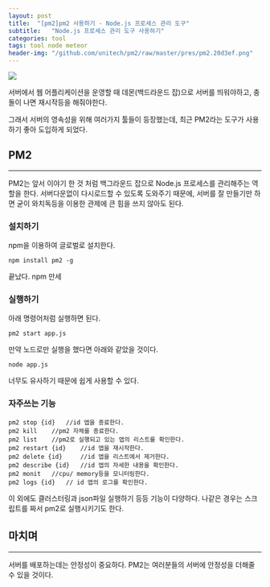 ```yaml
---
layout: post
title:  "[pm2]pm2 사용하기 - Node.js 프로세스 관리 도구"
subtitle:   "Node.js 프로세스 관리 도구 사용하기"
categories: tool
tags: tool node meteor
header-img: "/github.com/unitech/pm2/raw/master/pres/pm2.20d3ef.png"
---
```


[![](https://github.com/unitech/pm2/raw/master/pres/pm2.20d3ef.png)](#)


서버에서 웹 어플리케이션을 운영할 때 데몬(백드라운드 잡)으로 서버를 띄워야하고, 충돌이 나면 재시작등을 해줘야한다.

그래서 서버의 영속성을 위해 여러가지 툴들이 등장했는데, 최근 PM2라는 도구가 사용하기 좋아 도입하게 되었다.

## PM2

---

PM2는 앞서 이야기 한 것 처럼 백그라운드 잡으로 Node.js 프로세스를 관리해주는 역할을 한다. 서버다운없이 다시로드할 수 있도록 도와주기 때문에, 서버를 잘 만들기만 하면 굳이 와치독등을 이용한 관제에 큰 힘을 쓰지 않아도 된다.

### 설치하기

npm을 이용하여 글로벌로 설치한다.

```
npm install pm2 -g
```

끝났다. npm 만세

### 실행하기

아래 명령어처럼 실행하면 된다.

```
pm2 start app.js
```

만약 노드로만 실행을 했다면 아래와 같았을 것이다.

```
node app.js
````

너무도 유사하기 때문에 쉽게 사용할 수 있다.

### 자주쓰는 기능

```
pm2 stop {id}   //id 앱을 종료한다.
pm2 kill    //pm2 자체를 종료한다.
pm2 list    //pm2로 실행되고 있는 앱의 리스트를 확인한다.
pm2 restart {id}    //id 앱을 재시작한다.
pm2 delete {id}     //id 앱을 리스트에서 제거한다.
pm2 describe {id}   //id 앱의 자세한 내용을 확인한다.
pm2 monit   //cpu/ memory등을 모니터링한다.
pm2 logs {id}   // id 앱의 로그를 확인한다.
```

이 외에도 클러스터링과 json파일 실행하기 등등 기능이 다양하다. 나같은 경우는 스크립트를 짜서 pm2로 실행시키기도 한다.

## 마치며

---

서버를 배포하는데는 안정성이 중요하다. PM2는 여러분들의 서버에 안정성을 더해줄 수 있을 것이다.